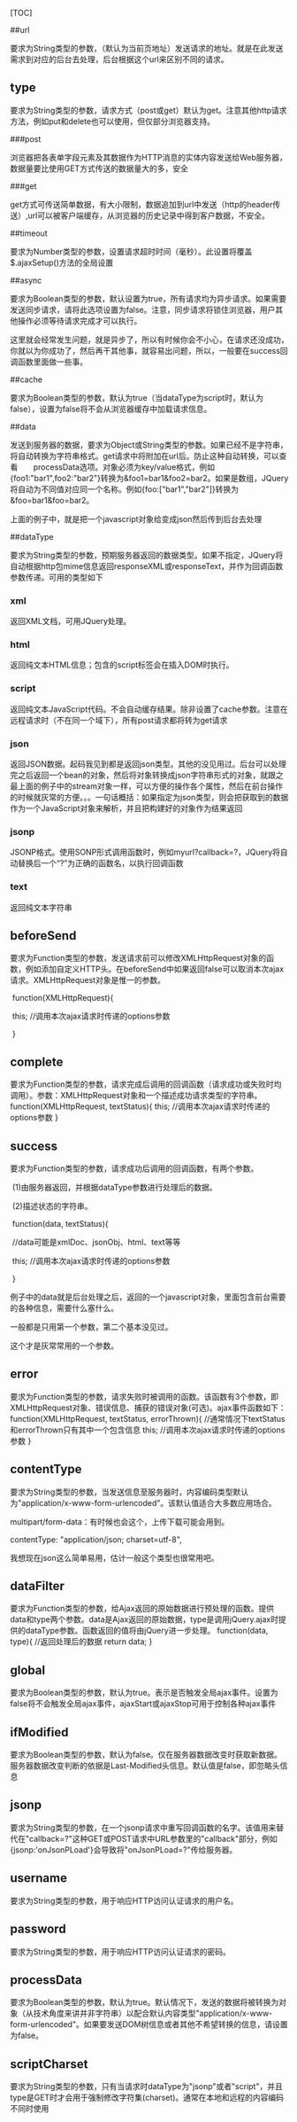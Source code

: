 [TOC]



##url

要求为String类型的参数，（默认为当前页地址）发送请求的地址。就是在此发送需求到对应的后台去处理，后台根据这个url来区别不同的请求。

## type

要求为String类型的参数，请求方式（post或get）默认为get。注意其他http请求方法，例如put和delete也可以使用，但仅部分浏览器支持。

###post

浏览器把各表单字段元素及其数据作为HTTP消息的实体内容发送给Web服务器，数据量要比使用GET方式传送的数据量大的多，安全

###get

get方式可传送简单数据，有大小限制，数据追加到url中发送（http的header传送）,url可以被客户端缓存，从浏览器的历史记录中得到客户数据，不安全。

##timeout

要求为Number类型的参数，设置请求超时时间（毫秒）。此设置将覆盖$.ajaxSetup()方法的全局设置

##async

要求为Boolean类型的参数，默认设置为true，所有请求均为异步请求。如果需要发送同步请求，请将此选项设置为false。注意，同步请求将锁住浏览器，用户其他操作必须等待请求完成才可以执行。

这里就会经常发生问题，就是异步了，所以有时候你会不小心，在请求还没成功，你就以为你成功了，然后再干其他事，就容易出问题，所以，一般要在success回调函数里面做一些事。

##cache

要求为Boolean类型的参数，默认为true（当dataType为script时，默认为false），设置为false将不会从浏览器缓存中加载请求信息。

##data

发送到服务器的数据，要求为Object或String类型的参数。如果已经不是字符串，将自动转换为字符串格式。get请求中将附加在url后。防止这种自动转换，可以查看　　processData选项。对象必须为key/value格式，例如{foo1:"bar1",foo2:"bar2"}转换为&foo1=bar1&foo2=bar2。如果是数组，JQuery将自动为不同值对应同一个名称。例如{foo:["bar1","bar2"]}转换为&foo=bar1&foo=bar2。

上面的例子中，就是把一个javascript对象给变成json然后传到后台去处理

##dataType

要求为String类型的参数，预期服务器返回的数据类型。如果不指定，JQuery将自动根据http包mime信息返回responseXML或responseText，并作为回调函数参数传递。可用的类型如下

### xml

返回XML文档，可用JQuery处理。

### html

返回纯文本HTML信息；包含的script标签会在插入DOM时执行。

### script

返回纯文本JavaScript代码。不会自动缓存结果。除非设置了cache参数。注意在远程请求时（不在同一个域下），所有post请求都将转为get请求

### json

返回JSON数据。起码我见到都是返回json类型。其他的没见用过。后台可以处理完之后返回一个bean的对象，然后将对象转换成json字符串形式的对象，就跟之最上面的例子中的stream对象一样，可以方便的操作各个属性，然后在前台操作的时候就灰常的方便。。。一句话概括：如果指定为json类型，则会把获取到的数据作为一个JavaScript对象来解析，并且把构建好的对象作为结果返回

### jsonp

JSONP格式。使用SONP形式调用函数时，例如myurl?callback=?，JQuery将自动替换后一个“?”为正确的函数名，以执行回调函数

### text

返回纯文本字符串

## beforeSend

要求为Function类型的参数，发送请求前可以修改XMLHttpRequest对象的函数，例如添加自定义HTTP头。在beforeSend中如果返回false可以取消本次ajax请求。XMLHttpRequest对象是惟一的参数。

​            function(XMLHttpRequest){

​               this;   //调用本次ajax请求时传递的options参数

​            }

## complete

要求为Function类型的参数，请求完成后调用的回调函数（请求成功或失败时均调用）。参数：XMLHttpRequest对象和一个描述成功请求类型的字符串。
          function(XMLHttpRequest, textStatus){
             this;    //调用本次ajax请求时传递的options参数
          }

## success

要求为Function类型的参数，请求成功后调用的回调函数，有两个参数。

​         (1)由服务器返回，并根据dataType参数进行处理后的数据。

​         (2)描述状态的字符串。

​         function(data, textStatus){

​            //data可能是xmlDoc、jsonObj、html、text等等

​            this;  //调用本次ajax请求时传递的options参数

​         }

例子中的data就是后台处理之后，返回的一个javascript对象，里面包含前台需要的各种信息，需要什么塞什么。

一般都是只用第一个参数，第二个基本没见过。

这个才是灰常常用的一个参数。

## error

要求为Function类型的参数，请求失败时被调用的函数。该函数有3个参数，即XMLHttpRequest对象、错误信息、捕获的错误对象(可选)。ajax事件函数如下：
       function(XMLHttpRequest, textStatus, errorThrown){
          //通常情况下textStatus和errorThrown只有其中一个包含信息
          this;   //调用本次ajax请求时传递的options参数
       }

## contentType

要求为String类型的参数，当发送信息至服务器时，内容编码类型默认为"application/x-www-form-urlencoded"。该默认值适合大多数应用场合。

multipart/form-data：有时候也会这个，上传下载可能会用到。

contentType: "application/json; charset=utf-8",

我想现在json这么简单易用，估计一般这个类型也很常用吧。

## dataFilter

要求为Function类型的参数，给Ajax返回的原始数据进行预处理的函数。提供data和type两个参数。data是Ajax返回的原始数据，type是调用jQuery.ajax时提供的dataType参数。函数返回的值将由jQuery进一步处理。
            function(data, type){
                //返回处理后的数据
                return data;
            }

## global

要求为Boolean类型的参数，默认为true。表示是否触发全局ajax事件。设置为false将不会触发全局ajax事件，ajaxStart或ajaxStop可用于控制各种ajax事件

## ifModified

要求为Boolean类型的参数，默认为false。仅在服务器数据改变时获取新数据。服务器数据改变判断的依据是Last-Modified头信息。默认值是false，即忽略头信息

## jsonp

要求为String类型的参数，在一个jsonp请求中重写回调函数的名字。该值用来替代在"callback=?"这种GET或POST请求中URL参数里的"callback"部分，例如{jsonp:'onJsonPLoad'}会导致将"onJsonPLoad=?"传给服务器。

## username

要求为String类型的参数，用于响应HTTP访问认证请求的用户名。

## password

要求为String类型的参数，用于响应HTTP访问认证请求的密码。

## processData

要求为Boolean类型的参数，默认为true。默认情况下，发送的数据将被转换为对象（从技术角度来讲并非字符串）以配合默认内容类型"application/x-www-form-urlencoded"。如果要发送DOM树信息或者其他不希望转换的信息，请设置为false。

## scriptCharset

要求为String类型的参数，只有当请求时dataType为"jsonp"或者"script"，并且type是GET时才会用于强制修改字符集(charset)。通常在本地和远程的内容编码不同时使用